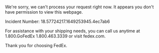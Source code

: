  	


 	

We're sorry, we can't process your request right now. It appears you don't have permission to view this webpage.


Incident Number: 18.57724217.1649253945.4ec7ab6





For assistance with your shipping needs, you can call us anytime at 1.800.GoFedEx 1.800.463.3339 or visit fedex.com.




Thank you for choosing FedEx.